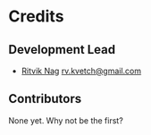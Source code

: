 # Credits

## Development Lead

- [Ritvik Nag](https://github.com/rnag) <rv.kvetch@gmail.com>

## Contributors

None yet. Why not be the first?
